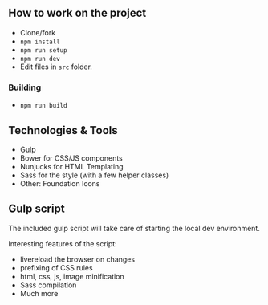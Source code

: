 ## How to work on the project

* Clone/fork
* `npm install`
* `npm run setup`
* `npm run dev`
* Edit files in `src` folder.

### Building

* `npm run build`

## Technologies & Tools

* Gulp
* Bower for CSS/JS components
* Nunjucks for HTML Templating
* Sass for the style (with a few helper classes)
* Other: Foundation Icons

## Gulp script

The included gulp script will take care of starting the local dev environment.

Interesting features of the script:

* livereload the browser on changes
* prefixing of CSS rules
* html, css, js, image minification
* Sass compilation
* Much more
